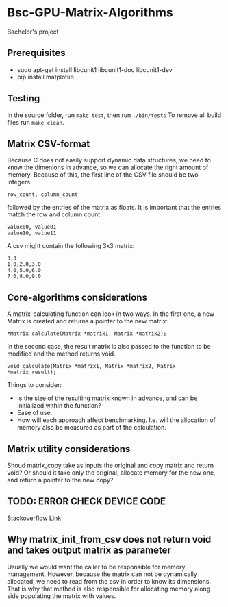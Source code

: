 # Bsc-GPU-Matrix-Algorithms

Bachelor's project

## Prerequisites

- sudo apt-get install libcunit1 libcunit1-doc libcunit1-dev
- pip install matplotlib

## Testing

In the source folder, run ``make test``, then run ``./bin/tests``
To remove all build files run ``make clean``.

## Matrix CSV-format

Because C does not easily support dynamic data structures, we need to know the dimenions in advance,
so we can allocate the right amount of memory. Because of this, the first line of the CSV file should be two integers:

    row_count, column_count
followed by the entries of the matrix as floats. It is important that the entries match the row and column count

    value00, value01
    value10, value11

A csv might contain the following 3x3 matrix:

    3,3
    1.0,2.0,3.0
    4.0,5.0,6.0
    7.0,8.0,9.0

## Core-algorithms considerations

A matrix-calculating function can look in two ways.
In the first one, a new Matrix is created and returns a pointer to the new matrix:

    *Matrix calculate(Matrix *matrix1, Matrix *matrix2);

In the second case, the result matrix is also passed to the function to be modified and the method returns void.

    void calculate(Matrix *matrix1, Matrix *matrix2, Matrix *matrix_result);

Things to consider:

- Is the size of the resulting matrix known in advance, and can be initialized within the function?
- Ease of use.
- How will each approach affect benchmarking. I.e. will the allocation of memory also be measured as part of the calculation.

## Matrix utility considerations

Shoud matrix_copy take as inputs the original and copy matrix and return void?
Or should it take only the original, allocate memory for the new one, and return a pointer to the new copy?

## TODO: ERROR CHECK DEVICE CODE

[Stackoverflow Link](https://stackoverflow.com/questions/14038589/what-is-the-canonical-way-to-check-for-errors-using-the-cuda-runtime-api)

## Why matrix_init_from_csv does not return void and takes output matrix as parameter

Usually we would want the caller to be responsible for memory management. However, because the matrix can not be dynamically allocated, we need to read from the csv in order to know its dimensions. That is why that method is also responsible for allocating memory along side populating the matrix with values.

